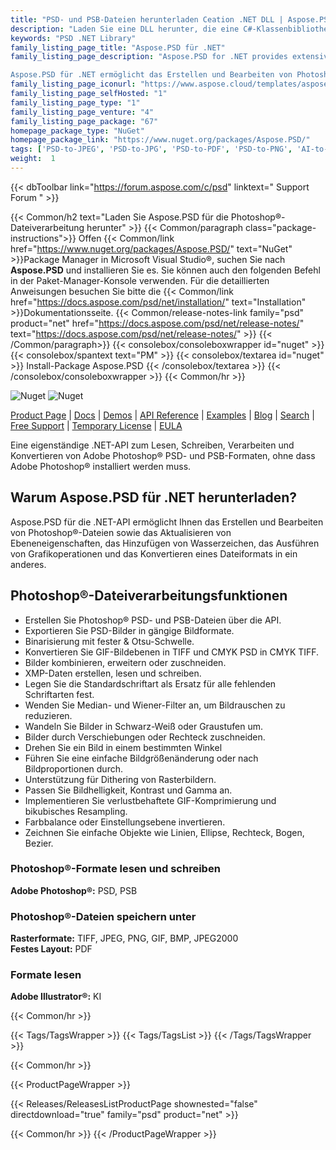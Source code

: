 ```yaml
---
title: "PSD- und PSB-Dateien herunterladen Ceation .NET DLL | Aspose.PSD-API"
description: "Laden Sie eine DLL herunter, die eine C#-Klassenbibliothek enthält, um Vektorgrafiken aus Adobe Photoshop® (PSD, PSB) und Adobe Illustrator® (AI) über die .NET-API zu lesen, zu schreiben, zu bearbeiten und zu konvertieren."
keywords: "PSD .NET Library"
family_listing_page_title: "Aspose.PSD für .NET"
family_listing_page_description: "Aspose.PSD for .NET provides extensive manipulation capabilities for PSD & PSB file formats without requiring Adobe Photoshop.

Aspose.PSD für .NET ermöglicht das Erstellen und Bearbeiten von Photoshop-Dateien sowie das Aktualisieren von Ebeneneigenschaften, das Hinzufügen von Wasserzeichen, das Ausführen von Grafikoperationen oder das Konvertieren eines Dateiformats in ein anderes."
family_listing_page_iconurl: "https://www.aspose.cloud/templates/aspose/App_Themes/V3/images/psd/272x272/aspose_psd-for-net.png"
family_listing_page_selfHosted: "1"
family_listing_page_type: "1"
family_listing_page_venture: "4"
family_listing_page_package: "67"
homepage_package_type: "NuGet"
homepage_package_link: "https://www.nuget.org/packages/Aspose.PSD/"
tags: ['PSD-to-JPEG', 'PSD-to-JPG', 'PSD-to-PDF', 'PSD-to-PNG', 'AI-to-JPG', 'AI-to-JPEG', 'AI-to-PDF', 'AI-to-PNG']
weight:  1
---
```


{{< dbToolbar link="https://forum.aspose.com/c/psd" linktext=" Support Forum " >}}

{{< Common/h2 text="Laden Sie Aspose.PSD für die Photoshop®-Dateiverarbeitung herunter"  >}}
{{< Common/paragraph class="package-instructions">}}
Offen
{{< Common/link href="https://www.nuget.org/packages/Aspose.PSD/" text="NuGet"  >}}Package Manager in Microsoft Visual Studio®, suchen Sie nach <b>Aspose.PSD</b> und installieren Sie es. Sie können auch den folgenden Befehl in der Paket-Manager-Konsole verwenden. Für die detaillierten Anweisungen besuchen Sie bitte die
{{< Common/link href="https://docs.aspose.com/psd/net/installation/" text="Installation"  >}}Dokumentationsseite.
{{< Common/release-notes-link family="psd" product="net" href="https://docs.aspose.com/psd/net/release-notes/" text="https://docs.aspose.com/psd/net/release-notes/"  >}}
{{< /Common/paragraph>}}
{{< consolebox/consoleboxwrapper id="nuget" >}}
       {{< consolebox/spantext text="PM" >}}
       {{< consolebox/textarea id="nuget" >}} Install-Package Aspose.PSD {{< /consolebox/textarea >}}
{{< /consolebox/consoleboxwrapper >}}
{{< Common/hr >}}

![Nuget](https://img.shields.io/nuget/v/Aspose.PSD) ![Nuget](https://img.shields.io/nuget/dt/Aspose.PSD?label=nuget%20downloads)

[Product Page](https://products.aspose.com/psd/net/) | [Docs](https://docs.aspose.com/psd/net/) | [Demos](https://products.aspose.app/psd/family) | [API Reference](https://reference.aspose.com/psd/net/) | [Examples](https://github.com/aspose-psd/Aspose.PSD-for-.NET) | [Blog](https://blog.aspose.com/category/psd/) | [Search](https://search.aspose.com/) | [Free Support](https://forum.aspose.com/c/psd) | [Temporary License](https://purchase.aspose.com/temporary-license) | [EULA](https://about.aspose.com/legal/eula/)

Eine eigenständige .NET-API zum Lesen, Schreiben, Verarbeiten und Konvertieren von Adobe Photoshop® PSD- und PSB-Formaten, ohne dass Adobe Photoshop® installiert werden muss.

## Warum Aspose.PSD für .NET herunterladen?

Aspose.PSD für die .NET-API ermöglicht Ihnen das Erstellen und Bearbeiten von Photoshop®-Dateien sowie das Aktualisieren von Ebeneneigenschaften, das Hinzufügen von Wasserzeichen, das Ausführen von Grafikoperationen und das Konvertieren eines Dateiformats in ein anderes.

## Photoshop®-Dateiverarbeitungsfunktionen

- Erstellen Sie Photoshop® PSD- und PSB-Dateien über die API.
- Exportieren Sie PSD-Bilder in gängige Bildformate.
- Binarisierung mit fester & Otsu-Schwelle.
- Konvertieren Sie GIF-Bildebenen in TIFF und CMYK PSD in CMYK TIFF.
- Bilder kombinieren, erweitern oder zuschneiden.
- XMP-Daten erstellen, lesen und schreiben.
- Legen Sie die Standardschriftart als Ersatz für alle fehlenden Schriftarten fest.
- Wenden Sie Median- und Wiener-Filter an, um Bildrauschen zu reduzieren.
- Wandeln Sie Bilder in Schwarz-Weiß oder Graustufen um.
- Bilder durch Verschiebungen oder Rechteck zuschneiden.
- Drehen Sie ein Bild in einem bestimmten Winkel
- Führen Sie eine einfache Bildgrößenänderung oder nach Bildproportionen durch.
- Unterstützung für Dithering von Rasterbildern.
- Passen Sie Bildhelligkeit, Kontrast und Gamma an.
- Implementieren Sie verlustbehaftete GIF-Komprimierung und bikubisches Resampling.
- Farbbalance oder Einstellungsebene invertieren.
- Zeichnen Sie einfache Objekte wie Linien, Ellipse, Rechteck, Bogen, Bezier.

### Photoshop®-Formate lesen und schreiben

**Adobe Photoshop®:** PSD, PSB

### Photoshop®-Dateien speichern unter

**Rasterformate:** TIFF, JPEG, PNG, GIF, BMP, JPEG2000\
**Festes Layout:** PDF

### Formate lesen

**Adobe Illustrator®:** KI

{{< Common/hr >}}

{{< Tags/TagsWrapper >}}
 {{< Tags/TagsList >}}
{{< /Tags/TagsWrapper >}}

{{< Common/hr >}}

{{< ProductPageWrapper >}}
<!-- ReleasesListProductPage-->
   {{< Releases/ReleasesListProductPage shownested="false"  directdownload="true" family="psd" product="net" >}}
<!-- /ReleasesListProductPage-->
{{< Common/hr >}}
{{< /ProductPageWrapper >}}

